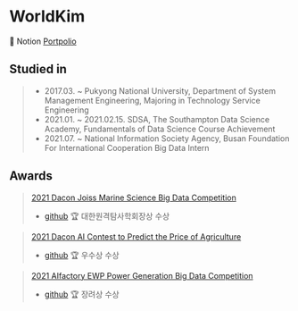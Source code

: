 # WorldKim


👋 Notion [Portpolio](https://www.notion.so/Hello-World-Kim-85cedbf2d0f54cc199316a535777e234)


## Studied in

> * 2017.03. ~ Pukyong National University, Department of System Management Engineering, Majoring in Technology Service Engineering 
> * 2021.01. ~ 2021.02.15. SDSA, The Southampton Data Science Academy, Fundamentals of Data Science Course Achievement
> * 2021.07. ~ National Information Society Agency, Busan Foundation For International Cooperation Big Data Intern

## Awards

> [2021 Dacon Joiss Marine Science Big Data Competition](https://dacon.io/competitions/official/235793/overview/description)
> * [github](https://github.com/worldpapa/joiss)
> 🏆 대한원격탐사학회장상 수상

> [2021 Dacon AI Contest to Predict the Price of Agriculture](https://dacon.io/competitions/official/235801/overview/description)
> * [github](https://github.com/worldpapa/Nongsan)
> 🏆 우수상 수상

> [2021 AIfactory EWP Power Generation Big Data Competition](http://aifactory.space/competition/detail/1906)
> * [github](https://github.com/worldpapa/ewp_windpower)
> 🏆 장려상 수상

